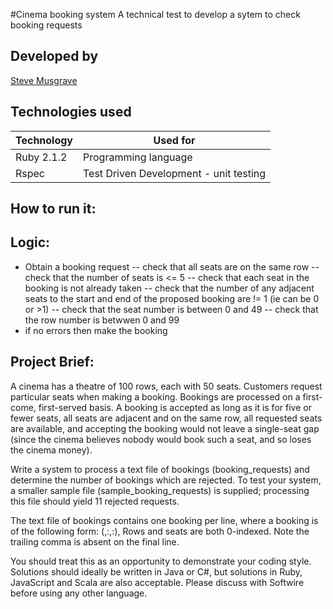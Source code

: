 #Cinema booking system
A technical test to develop a sytem to check booking requests

## Developed by
[Steve Musgrave]

## Technologies used
|Technology                 |Used for                        |
|---------------------------|--------------------------------|
|Ruby 2.1.2                 |Programming language            |
|Rspec                      |Test Driven Development - unit testing  |

## How to run it:

## Logic:
- Obtain a booking request
-- check that all seats are on the same row
-- check that the number of seats is <= 5
-- check that each seat in the booking is not already taken
-- check that the number of any adjacent seats to the start and end of the proposed booking are != 1 (ie can be 0 or >1)
-- check that the seat number is between 0 and 49
-- check that the row number is betwwen 0 and 99
- if no errors then make the booking

## Project Brief:
A cinema has a theatre of 100 rows, each with 50 seats. Customers request particular seats when making a booking.
Bookings are processed on a first-come, first-served basis. A booking is accepted as long as it is for five or fewer
seats, all seats are adjacent and on the same row, all requested seats are available, and accepting the booking would
not leave a single-seat gap (since the cinema believes nobody would book such a seat, and so loses the cinema money).

Write a system to process a text file of bookings (booking_requests) and determine the number of bookings which are
rejected. To test your system, a smaller sample file (sample_booking_requests) is supplied; processing this file should
yield 11 rejected requests.

The text file of bookings contains one booking per line, where a booking is of the following form:
  (<id>,<index of first seat row>:<index of first seat within row>,<index of last seat row>:<index of last seat within row>),
Rows and seats are both 0-indexed. Note the trailing comma is absent on the final line.

You should treat this as an opportunity to demonstrate your coding style. Solutions should ideally be written in Java
or C#, but solutions in Ruby, JavaScript and Scala are also acceptable. Please discuss with Softwire before using any
other language.



[Steve Musgrave]:https://github.com/StephanMusgrave


